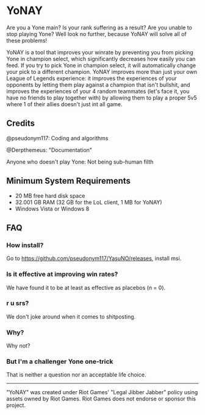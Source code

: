 # YoNAY

Are you a Yone main? Is your rank suffering as a result? Are you unable to stop playing Yone? Well look no further, because YoNAY will solve all of these problems!

YoNAY is a tool that improves your winrate by preventing you from picking Yone in champion select, which significantly decreases how easily you can feed.
If you try to pick Yone in champion select, it will automatically change your pick to a different champion.
YoNAY improves more than just your own League of Legends experience: it improves the experiences of your opponents by letting them play against a champion that isn't bullshit, and improves the experiences of your 4 random teammates (let's face it, you have no friends to play together with) by allowing them to play a proper 5v5 where 1 of their allies doesn't just int all game.

## Credits

@pseudonym117: Coding and algorithms

@Derpthemeus: "Documentation"

Anyone who doesn't play Yone: Not being sub-human filth

## Minimum System Requirements
- 20 MB free hard disk space
- 32.001 GB RAM (32 GB for the LoL client, 1 MB for YoNAY)
- Windows Vista or Windows 8

## FAQ

### How install?
Go to https://github.com/pseudonym117/YasuNO/releases, install msi.

### Is it effective at improving win rates?
We have found it to be at least as effective as placebos (n = 0).

### r u srs?
We don't joke around when it comes to shitposting.

### Why?
Why not?

### But I'm a challenger Yone one-trick
That is neither a question nor an acceptable life choice.

---
"YoNAY" was created under Riot Games' "Legal Jibber Jabber" policy using assets owned by Riot Games. Riot Games does not endorse or sponsor this project.
